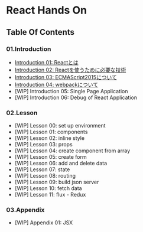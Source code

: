 # React Hands On

## Table Of Contents
### 01.Introduction
- [Introduction 01: Reactとは](01.introduction/introduction01.md)
- [Introduction 02: Reactを使うために必要な技術](01.introduction/introduction02.md)
- [Introduction 03: ECMAScript2015について](01.introduction/introduction03.md)
- [Introduction 04: webpackについて](01.introduction/introduction04.md)
- [WIP] Introduction 05: Single Page Application
- [WIP] Introduction 06: Debug of React Application

### 02.Lesson
- [WIP] Lesson 00: set up environment
- [WIP] Lesson 01: components
- [WIP] Lesson 02: inline style
- [WIP] Lesson 03: props
- [WIP] Lesson 04: create component from array
- [WIP] Lesson 05: create form
- [WIP] Lesson 06: add and delete data
- [WIP] Lesson 07: state
- [WIP] Lesson 08: routing
- [WIP] Lesson 09: build json server
- [WIP] Lesson 10: fetch data
- [WIP] Lesson 11: flux - Redux

### 03.Appendix
- [WIP] Appendix 01: JSX

